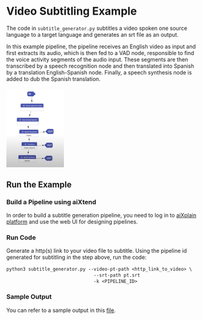 # Video Subtitling Example

The code in `subtitle_generator.py` subtitles a video spoken one source language to a target language and generates an srt file as an output.

In this example pipeline, the pipeline receives an English video as input and first extracts its audio, which is then fed to a VAD node, responsible to find the voice activity segments of the audio input. These segments are then transcribed by a speech recognition node and then translated into Spanish by a translation English-Spanish node. Finally, a speech synthesis node is added to dub the Spanish translation.

<img src="../../assets/designer-subtitling-sample.png" width=30% height=30%>

## Run the Example

### Build a Pipeline using aiXtend

In order to build a subtitle generation pipeline, you need to log in to [aiXplain platform](https://platform.aixplain.com/) and use the web UI for designing pipelines.

### Run Code

Generate a http(s) link to your video file to subtitle.
Using the pipeline id generated for subtitling in the step above, run the code:

```
python3 subtitle_generator.py --video-pt-path <http_link_to_video> \
                                --srt-path pt.srt
                                -k <PIPELINE_ID>
```

### Sample Output

You can refer to a sample output in this [file](../../assets/subtitle-generator-output.json).
